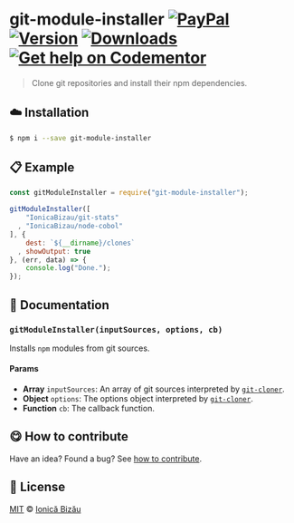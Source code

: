 
# git-module-installer [![PayPal](https://img.shields.io/badge/%24-paypal-f39c12.svg)][paypal-donations] [![Version](https://img.shields.io/npm/v/git-module-installer.svg)](https://www.npmjs.com/package/git-module-installer) [![Downloads](https://img.shields.io/npm/dt/git-module-installer.svg)](https://www.npmjs.com/package/git-module-installer) [![Get help on Codementor](https://cdn.codementor.io/badges/get_help_github.svg)](https://www.codementor.io/johnnyb?utm_source=github&utm_medium=button&utm_term=johnnyb&utm_campaign=github)

> Clone git repositories and install their npm dependencies.

## :cloud: Installation

```sh
$ npm i --save git-module-installer
```


## :clipboard: Example



```js
const gitModuleInstaller = require("git-module-installer");

gitModuleInstaller([
    "IonicaBizau/git-stats"
  , "IonicaBizau/node-cobol"
], {
    dest: `${__dirname}/clones`
  , showOutput: true
}, (err, data) => {
    console.log("Done.");
});
```

## :memo: Documentation


### `gitModuleInstaller(inputSources, options, cb)`
Installs `npm` modules from git sources.

#### Params
- **Array** `inputSources`: An array of git sources interpreted by [`git-cloner`](https://github.com/IonicaBizau/git-cloner).
- **Object** `options`: The options object interpreted by [`git-cloner`](https://github.com/IonicaBizau/git-cloner).
- **Function** `cb`: The callback function.



## :yum: How to contribute
Have an idea? Found a bug? See [how to contribute][contributing].


## :scroll: License

[MIT][license] © [Ionică Bizău][website]

[paypal-donations]: https://www.paypal.com/cgi-bin/webscr?cmd=_s-xclick&hosted_button_id=RVXDDLKKLQRJW
[donate-now]: http://i.imgur.com/6cMbHOC.png

[license]: http://showalicense.com/?fullname=Ionic%C4%83%20Biz%C4%83u%20%3Cbizauionica%40gmail.com%3E%20(http%3A%2F%2Fionicabizau.net)&year=2016#license-mit
[website]: http://ionicabizau.net
[contributing]: /CONTRIBUTING.md
[docs]: /DOCUMENTATION.md
